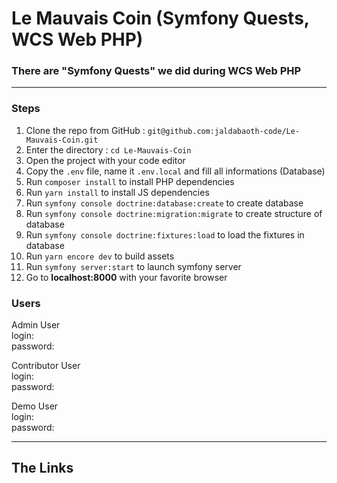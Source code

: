 <h1>Le Mauvais Coin (Symfony Quests, WCS Web PHP)</h1>

### There are "Symfony Quests" we did during WCS Web PHP

---

### Steps

1. Clone the repo from GitHub : `git@github.com:jaldabaoth-code/Le-Mauvais-Coin.git`
2. Enter the directory : `cd Le-Mauvais-Coin`
3. Open the project with your code editor
4. Copy the `.env` file, name it `.env.local` and fill all informations (Database)
5. Run `composer install` to install PHP dependencies
6. Run `yarn install` to install JS dependencies
7. Run `symfony console doctrine:database:create` to create database
8. Run `symfony console doctrine:migration:migrate` to create structure of database
9. Run `symfony console doctrine:fixtures:load` to load the fixtures in database
10. Run `yarn encore dev` to build assets
11. Run `symfony server:start` to launch symfony server
12. Go to <b>localhost:8000</b> with your favorite browser


### Users

Admin User<br/>
login: <br/>
password: 

Contributor User<br/>
login: <br/>
password: 

Demo User<br/>
login: <br/>
password: 

---

## The Links


